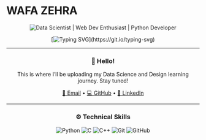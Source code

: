 # WAFA ZEHRA

<div align="center">

![Data Scientist | Web Dev Enthusiast | Python Developer](https://img.shields.io/badge/Data_Scientist%20%7C%20Web_Dev_Enthusiast%20%7C%20Python_Developer-%F0%9F%A4%8E-FFD700?style=for-the-badge&color=DAA520)

[![Typing SVG](https://readme-typing-svg.demolab.com?font=Fira+Code&pause=1000&center=true&vCenter=true&width=500&lines=Half+analyst%2C+half+artist%2C+fully+curious.)](https://git.io/typing-svg)

---

### 👋 Hello!

This is where I’ll be uploading my Data Science and Design learning journey. Stay tuned!

[📧 Email](mailto:wafazzaidi104@gmail.com) • [💻 GitHub](https://github.com/Wafa_Zehra) • [🔗 LinkedIn](https://www.linkedin.com/in/wafaa-zehra)

---

### ⚙️ Technical Skills

![Python](https://img.shields.io/badge/Python-3670A0?style=for-the-badge&logo=python&logoColor=ffdd54)
![C](https://img.shields.io/badge/C-00599C?style=for-the-badge&logo=c&logoColor=white)
![C++](https://img.shields.io/badge/C++-004482?style=for-the-badge&logo=c%2B%2B&logoColor=white)
![Git](https://img.shields.io/badge/Git-F05032?style=for-the-badge&logo=git&logoColor=white)
![GitHub](https://img.shields.io/badge/GitHub-181717?style=for-the-badge&logo=github&logoColor=white)

</div>
